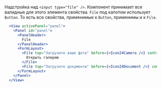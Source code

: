 Надстройка над `<input type="file" />`. Компонент принимает все валидные для этого элемента свойства.
`File` под капотом использует `Button`. То есть все свойства, применимые к `Button`, применимы и к `File`.

```jsx
  <View activePanel="panel">
    <Panel id="panel">
      <PanelHeader>
        File
      </PanelHeader>
      <FormLayout>
        <File top="Загрузите ваше фото" before={<Icon24Camera />} controlSize="m">
          Открыть галерею
        </File>
        <File top="Загрузите документы" before={<Icon24Document />} controlSize="l" mode="secondary" />
      </FormLayout>
    </Panel>
  </View>
```
